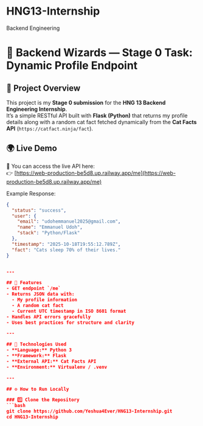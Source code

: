 # HNG13-Internship
Backend Engineering
# 🧠 Backend Wizards — Stage 0 Task: Dynamic Profile Endpoint

## 📘 Project Overview
This project is my **Stage 0 submission** for the **HNG 13 Backend Engineering Internship**.  
It’s a simple RESTful API built with **Flask (Python)** that returns my profile details along with a random cat fact fetched dynamically from the **Cat Facts API** (`https://catfact.ninja/fact`).

## 🌍 Live Demo

🚀 You can access the live API here:  
👉 [https://web-production-be5d8.up.railway.app/me](https://web-production-be5d8.up.railway.app/me)

Example Response:
```json
{
  "status": "success",
  "user": {
    "email": "udohemmanuel2025@gmail.com",
    "name": "Emmanuel Udoh",
    "stack": "Python/Flask"
  },
  "timestamp": "2025-10-18T19:55:12.789Z",
  "fact": "Cats sleep 70% of their lives."
}


---

## 🚀 Features
- GET endpoint `/me`
- Returns JSON data with:
  - My profile information
  - A random cat fact
  - Current UTC timestamp in ISO 8601 format
- Handles API errors gracefully
- Uses best practices for structure and clarity

---

## 🧩 Technologies Used
- **Language:** Python 3
- **Framework:** Flask
- **External API:** Cat Facts API
- **Environment:** Virtualenv / .venv

---

## ⚙️ How to Run Locally

### 1️⃣ Clone the Repository
```bash
git clone https://github.com/Yeshua4Ever/HNG13-Internship.git
cd HNG13-Internship
